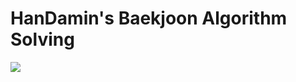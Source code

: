 # HanDamin's Baekjoon Algorithm Solving

<img src="https://img.shields.io/badge/rust-%23000000.svg?style=for-the-badge&logo=rust&logoColor=white" />
